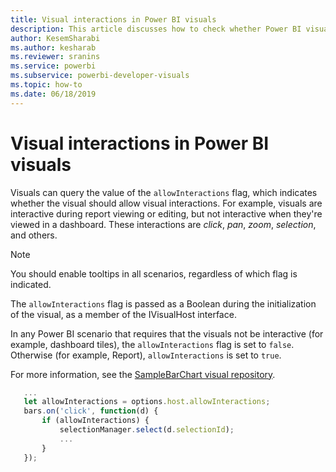 ```yaml
---
title: Visual interactions in Power BI visuals
description: This article discusses how to check whether Power BI visuals should allow visual interactions.
author: KesemSharabi
ms.author: kesharab
ms.reviewer: sranins
ms.service: powerbi
ms.subservice: powerbi-developer-visuals
ms.topic: how-to
ms.date: 06/18/2019
---
```


# Visual interactions in Power BI visuals

Visuals can query the value of the `allowInteractions` flag, which indicates whether the visual should allow visual interactions. For example, visuals are interactive during report viewing or editing, but not interactive when they're viewed in a dashboard. These interactions are *click*, *pan*, *zoom*, *selection*, and others. 

> [!NOTE]
> You should enable tooltips in all scenarios, regardless of which flag is indicated.

The `allowInteractions` flag is passed as a Boolean during the initialization of the visual, as a member of the IVisualHost interface.

In any Power BI scenario that requires that the visuals not be interactive (for example, dashboard tiles), the `allowInteractions` flag is set to `false`. Otherwise (for example, Report), `allowInteractions` is set to `true`.

For more information, see the [SampleBarChart visual repository](https://github.com/Microsoft/PowerBI-visuals-sampleBarChart/commit/59a47935d8f5272ce145fe804193599ddb7e2001).

```typescript
   ...
   let allowInteractions = options.host.allowInteractions;
   bars.on('click', function(d) {
       if (allowInteractions) {
           selectionManager.select(d.selectionId);
           ...
       }
   });
```
